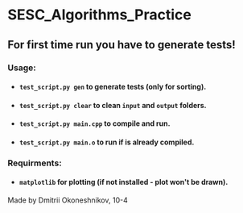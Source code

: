 # SESC_Algorithms_Practice
## **For first time run you have to generate tests!**
### **Usage:**  
* #### `test_script.py gen` to generate tests (only for sorting).  
* #### `test_script.py clear` to clean `input` and `output` folders.  
* #### `test_script.py main.cpp` to compile and run.
* #### `test_script.py main.o` to run if is already compiled.
### **Requirments:**  
* #### `matplotlib` for plotting (if not installed - plot won't be drawn).
Made by Dmitrii Okoneshnikov, 10-4  
